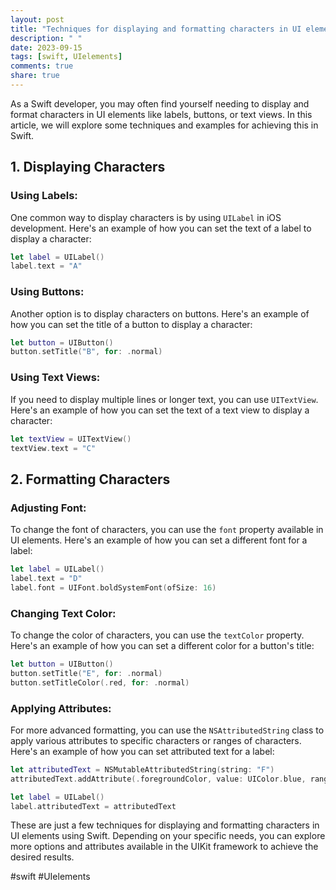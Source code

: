 ```yaml
---
layout: post
title: "Techniques for displaying and formatting characters in UI elements using Swift"
description: " "
date: 2023-09-15
tags: [swift, UIelements]
comments: true
share: true
---
```


As a Swift developer, you may often find yourself needing to display and format characters in UI elements like labels, buttons, or text views. In this article, we will explore some techniques and examples for achieving this in Swift.

## 1. Displaying Characters

### Using Labels:

One common way to display characters is by using `UILabel` in iOS development. Here's an example of how you can set the text of a label to display a character:

```swift
let label = UILabel()
label.text = "A"
```

### Using Buttons:

Another option is to display characters on buttons. Here's an example of how you can set the title of a button to display a character:

```swift
let button = UIButton()
button.setTitle("B", for: .normal)
```

### Using Text Views:

If you need to display multiple lines or longer text, you can use `UITextView`. Here's an example of how you can set the text of a text view to display a character:

```swift
let textView = UITextView()
textView.text = "C"
```

## 2. Formatting Characters

### Adjusting Font:

To change the font of characters, you can use the `font` property available in UI elements. Here's an example of how you can set a different font for a label:

```swift
let label = UILabel()
label.text = "D"
label.font = UIFont.boldSystemFont(ofSize: 16)
```

### Changing Text Color:

To change the color of characters, you can use the `textColor` property. Here's an example of how you can set a different color for a button's title:

```swift
let button = UIButton()
button.setTitle("E", for: .normal)
button.setTitleColor(.red, for: .normal)
```

### Applying Attributes:

For more advanced formatting, you can use the `NSAttributedString` class to apply various attributes to specific characters or ranges of characters. Here's an example of how you can set attributed text for a label:

```swift
let attributedText = NSMutableAttributedString(string: "F")
attributedText.addAttribute(.foregroundColor, value: UIColor.blue, range: NSRange(location: 0, length: 1))

let label = UILabel()
label.attributedText = attributedText
```

These are just a few techniques for displaying and formatting characters in UI elements using Swift. Depending on your specific needs, you can explore more options and attributes available in the UIKit framework to achieve the desired results.

#swift #UIelements